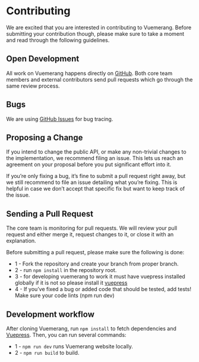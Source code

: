 
# Contributing

<box header>

We are excited that you are interested in contributing to Vuemerang. Before submitting your contribution though, please make sure to take a moment and read through the following guidelines.

</box>

<box>

## Open Development

All work on Vuemerang happens directly on [GitHub](https://github.com/controlla/vuemerang/issues). Both core team members and external contributors send pull requests which go through the same review process.

</box>

<box>

## Bugs

We are using [GitHub Issues](https://github.com/controlla/vuemerang/issues) for bug tracing.

</box>

<box>

## Proposing a Change

If you intend to change the public API, or make any non-trivial changes to the implementation, we recommend filing an issue. This lets us reach an agreement on your proposal before you put significant effort into it.

If you’re only fixing a bug, it’s fine to submit a pull request right away, but we still recommend to file an issue detailing what you’re fixing. This is helpful in case we don’t accept that specific fix but want to keep track of the issue.

</box>

<box>

## Sending a Pull Request

The core team is monitoring for pull requests. We will review your pull request and either merge it, request changes to it, or close it with an explanation.

Before submitting a pull request, please make sure the following is done:

- 1 - Fork the repository and create your branch from proper branch.
- 2 - run `npm install` in the repository root.
- 3 - for developing vuemerang to work it must have vuepress installed globally if it is not so please install it [vuepress](https://vuepress.vuejs.org/guide/getting-started.html)
- 4 - If you’ve fixed a bug or added code that should be tested, add tests!
Make sure your code lints (npm run dev)

</box>

<box>

## Development workflow

After cloning Vuemerang, run `npm install` to fetch dependencies and [Vuepress](https://vuepress.vuejs.org/guide/getting-started.html). Then, you can run several commands:

- 1 - `npm run dev` runs Vuemerang website locally.
- 2 - `npm run build` to build.

</box>
